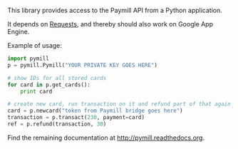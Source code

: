This library provides access to the Paymill API from a Python application.

It depends on [Requests](http://docs.python-requests.org/en/latest/), and thereby should also work on Google App Engine.

Example of usage:
```python
import pymill
p = pymill.Pymill("YOUR PRIVATE KEY GOES HERE")

# show IDs for all stored cards
for card in p.get_cards():
    print card 

# create new card, run transaction on it and refund part of that again
card = p.newcard("token from Paymill bridge goes here")
transaction = p.transact(230, payment=card)
ref = p.refund(transaction, 30)
```

Find the remaining documentation at http://pymill.readthedocs.org.
